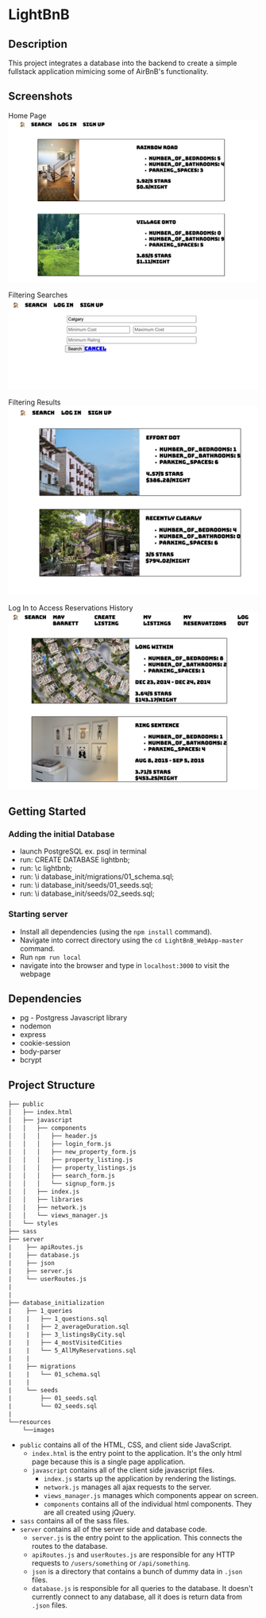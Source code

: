 # LightBnB

## Description

This project integrates a database into the backend to create a simple fullstack application mimicing some of AirBnB's functionality. 

## Screenshots

Home Page
!["screenshot description"](./resources/images/home.png)

Filtering Searches
!["screenshot description"](./resources/images/custome_searches.png)

Filtering Results
!["screenshot description"](./resources/images/filtered_search.png)

Log In to Access Reservations History
!["screenshot description"](./resources/images/personal%20reservations.png)

## Getting Started

### Adding the initial Database
- launch PostgreSQL ex. psql in terminal
- run: CREATE DATABASE lightbnb;
- run: \c lightbnb;
- run: \i database_init/migrations/01_schema.sql;
- run: \i database_init/seeds/01_seeds.sql;
- run: \i database_init/seeds/02_seeds.sql;

### Starting server
- Install all dependencies (using the `npm install` command).
- Navigate into correct directory using the `cd LightBnB_WebApp-master` command.
- Run  `npm run local`
- navigate into the  browser and type in `localhost:3000` to visit the webpage



## Dependencies

- pg - Postgress Javascript library
- nodemon
- express
- cookie-session
- body-parser
- bcrypt

## Project Structure

```
├── public
│   ├── index.html
│   ├── javascript
│   │   ├── components 
│   │   │   ├── header.js
│   │   │   ├── login_form.js
│   │   │   ├── new_property_form.js
│   │   │   ├── property_listing.js
│   │   │   ├── property_listings.js
│   │   │   ├── search_form.js
│   │   │   └── signup_form.js
│   │   ├── index.js
│   │   ├── libraries
│   │   ├── network.js
│   │   └── views_manager.js
│   └── styles
├── sass
├── server
|    ├── apiRoutes.js
|    ├── database.js
|    ├── json
|    ├── server.js
|    └── userRoutes.js
|
|
├── database_initialization
|    ├── 1_queries
|    |   ├── 1_questions.sql
|    |   ├── 2_averageDuration.sql
|    |   ├── 3_listingsByCity.sql
|    |   ├── 4_mostVisitedCities
|    |   └── 5_AllMyReservations.sql
|    |
|    ├── migrations
|    |   └── 01_schema.sql
|    |
|    └── seeds
|        ├── 01_seeds.sql
|        └── 02_seeds.sql
|
└──resources
    └──images
```

* `public` contains all of the HTML, CSS, and client side JavaScript. 
  * `index.html` is the entry point to the application. It's the only html page because this is a single page application.
  * `javascript` contains all of the client side javascript files.
    * `index.js` starts up the application by rendering the listings.
    * `network.js` manages all ajax requests to the server.
    * `views_manager.js` manages which components appear on screen.
    * `components` contains all of the individual html components. They are all created using jQuery.
* `sass` contains all of the sass files. 
* `server` contains all of the server side and database code.
  * `server.js` is the entry point to the application. This connects the routes to the database.
  * `apiRoutes.js` and `userRoutes.js` are responsible for any HTTP requests to `/users/something` or `/api/something`. 
  * `json` is a directory that contains a bunch of dummy data in `.json` files.
  * `database.js` is responsible for all queries to the database. It doesn't currently connect to any database, all it does is return data from `.json` files.